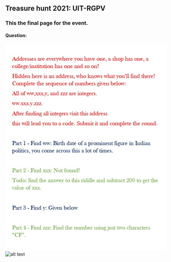 ## Treasure hunt 2021: UIT-RGPV
### This the final page for the event.
#### Question:
![alt text](question.jpeg "Title")
![alt text](treasurehunt.gif "Title")